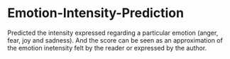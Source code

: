 # Emotion-Intensity-Prediction
Predicted the intensity expressed regarding a particular emotion (anger, fear, joy and sadness). And the score can be seen as an approximation of the emotion inetensity felt by the reader or expressed by the author.
